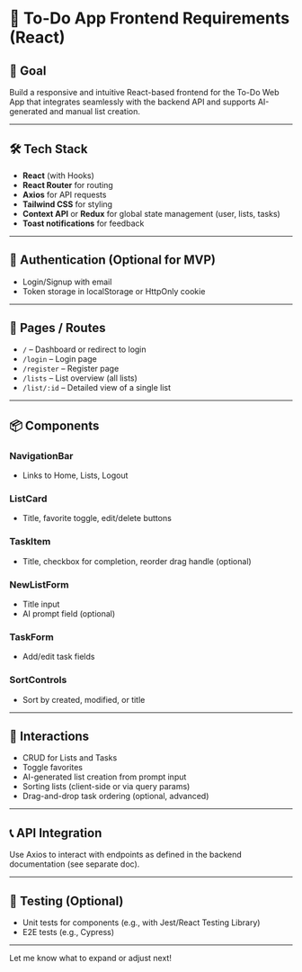 # 🧩 To-Do App Frontend Requirements (React)

## 🎯 Goal

Build a responsive and intuitive React-based frontend for the To-Do Web App that integrates seamlessly with the backend API and supports AI-generated and manual list creation.

---

## 🛠️ Tech Stack

- **React** (with Hooks)
- **React Router** for routing
- **Axios** for API requests
- **Tailwind CSS** for styling
- **Context API** or **Redux** for global state management (user, lists, tasks)
- **Toast notifications** for feedback

---

## 🔐 Authentication (Optional for MVP)

- Login/Signup with email
- Token storage in localStorage or HttpOnly cookie

---

## 🧭 Pages / Routes

- `/` – Dashboard or redirect to login
- `/login` – Login page
- `/register` – Register page
- `/lists` – List overview (all lists)
- `/list/:id` – Detailed view of a single list

---

## 📦 Components

### **NavigationBar**

- Links to Home, Lists, Logout

### **ListCard**

- Title, favorite toggle, edit/delete buttons

### **TaskItem**

- Title, checkbox for completion, reorder drag handle (optional)

### **NewListForm**

- Title input
- AI prompt field (optional)

### **TaskForm**

- Add/edit task fields

### **SortControls**

- Sort by created, modified, or title

---

## 🔄 Interactions

- CRUD for Lists and Tasks
- Toggle favorites
- AI-generated list creation from prompt input
- Sorting lists (client-side or via query params)
- Drag-and-drop task ordering (optional, advanced)

---

## 📞 API Integration

Use Axios to interact with endpoints as defined in the backend documentation (see separate doc).

---

## 🧪 Testing (Optional)

- Unit tests for components (e.g., with Jest/React Testing Library)
- E2E tests (e.g., Cypress)

---

Let me know what to expand or adjust next!
